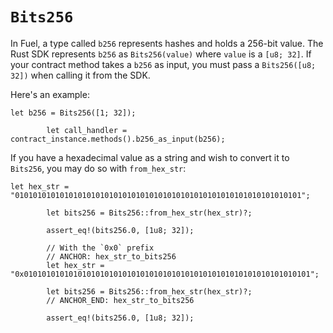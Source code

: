 # `Bits256`

In Fuel, a type called `b256` represents hashes and holds a 256-bit value. The Rust SDK represents `b256` as `Bits256(value)` where `value` is a `[u8; 32]`. If your contract method takes a `b256` as input, you must pass a `Bits256([u8; 32])` when calling it from the SDK.

Here's an example:

```rust,ignore
let b256 = Bits256([1; 32]);

        let call_handler = contract_instance.methods().b256_as_input(b256);
```

If you have a hexadecimal value as a string and wish to convert it to `Bits256`, you may do so with `from_hex_str`:

```rust,ignore
let hex_str = "0101010101010101010101010101010101010101010101010101010101010101";

        let bits256 = Bits256::from_hex_str(hex_str)?;

        assert_eq!(bits256.0, [1u8; 32]);

        // With the `0x0` prefix
        // ANCHOR: hex_str_to_bits256
        let hex_str = "0x0101010101010101010101010101010101010101010101010101010101010101";

        let bits256 = Bits256::from_hex_str(hex_str)?;
        // ANCHOR_END: hex_str_to_bits256

        assert_eq!(bits256.0, [1u8; 32]);
```
